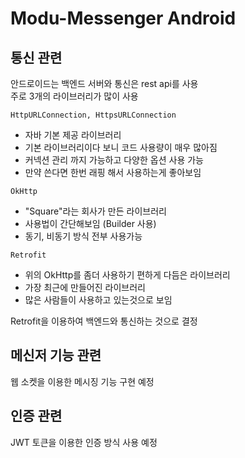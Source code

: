 # Modu-Messenger Android

## 통신 관련

안드로이드는 백엔드 서버와 통신은 rest api를 사용   
주로 3개의 라이브러리가 많이 사용  

`HttpURLConnection, HttpsURLConnection`  
* 자바 기본 제공 라이브러리
* 기본 라이브러리이다 보니 코드 사용량이 매우 많아짐
* 커넥션 관리 까지 가능하고 다양한 옵션 사용 가능
* 만약 쓴다면 한번 래핑 해서 사용하는게 좋아보임

`OkHttp`  
* "Square"라는 회사가 만든 라이브러리
* 사용법이 간단해보임 (Builder 사용)
* 동기, 비동기 방식 전부 사용가능

`Retrofit`  
* 위의 OkHttp를 좀더 사용하기 편하게 다듬은 라이브러리
* 가장 최근에 만들어진 라이브러리
* 많은 사람들이 사용하고 있는것으로 보임

Retrofit을 이용하여 백엔드와 통신하는 것으로 결정

## 메신저 기능 관련

웹 소켓을 이용한 메시징 기능 구현 예정

## 인증 관련

JWT 토큰을 이용한 인증 방식 사용 예정
